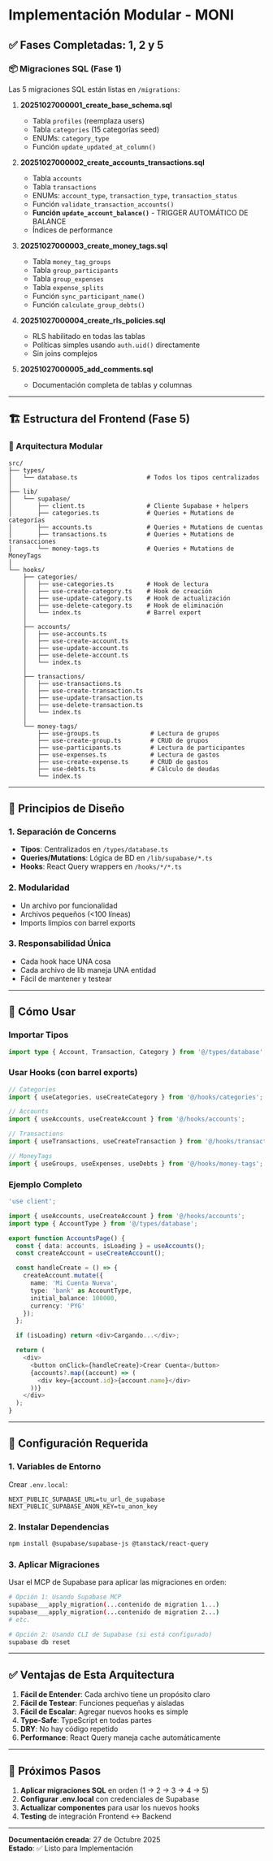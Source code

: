 # Implementación Modular - MONI

## ✅ Fases Completadas: 1, 2 y 5

### 📦 Migraciones SQL (Fase 1)

Las 5 migraciones SQL están listas en `/migrations`:

1. **20251027000001_create_base_schema.sql**
   - Tabla `profiles` (reemplaza users)
   - Tabla `categories` (15 categorías seed)
   - ENUMs: `category_type`
   - Función `update_updated_at_column()`

2. **20251027000002_create_accounts_transactions.sql**
   - Tabla `accounts`
   - Tabla `transactions`
   - ENUMs: `account_type`, `transaction_type`, `transaction_status`
   - Función `validate_transaction_accounts()`
   - **Función `update_account_balance()`** - TRIGGER AUTOMÁTICO DE BALANCE
   - Índices de performance

3. **20251027000003_create_money_tags.sql**
   - Tabla `money_tag_groups`
   - Tabla `group_participants`
   - Tabla `group_expenses`
   - Tabla `expense_splits`
   - Función `sync_participant_name()`
   - Función `calculate_group_debts()`

4. **20251027000004_create_rls_policies.sql**
   - RLS habilitado en todas las tablas
   - Políticas simples usando `auth.uid()` directamente
   - Sin joins complejos

5. **20251027000005_add_comments.sql**
   - Documentación completa de tablas y columnas

---

## 🏗️ Estructura del Frontend (Fase 5)

### 📁 Arquitectura Modular

```
src/
├── types/
│   └── database.ts                   # Todos los tipos centralizados
│
├── lib/
│   └── supabase/
│       ├── client.ts                 # Cliente Supabase + helpers
│       ├── categories.ts             # Queries + Mutations de categorías
│       ├── accounts.ts               # Queries + Mutations de cuentas
│       ├── transactions.ts           # Queries + Mutations de transacciones
│       └── money-tags.ts             # Queries + Mutations de MoneyTags
│
└── hooks/
    ├── categories/
    │   ├── use-categories.ts         # Hook de lectura
    │   ├── use-create-category.ts    # Hook de creación
    │   ├── use-update-category.ts    # Hook de actualización
    │   ├── use-delete-category.ts    # Hook de eliminación
    │   └── index.ts                  # Barrel export
    │
    ├── accounts/
    │   ├── use-accounts.ts
    │   ├── use-create-account.ts
    │   ├── use-update-account.ts
    │   ├── use-delete-account.ts
    │   └── index.ts
    │
    ├── transactions/
    │   ├── use-transactions.ts
    │   ├── use-create-transaction.ts
    │   ├── use-update-transaction.ts
    │   ├── use-delete-transaction.ts
    │   └── index.ts
    │
    └── money-tags/
        ├── use-groups.ts              # Lectura de grupos
        ├── use-create-group.ts        # CRUD de grupos
        ├── use-participants.ts        # Lectura de participantes
        ├── use-expenses.ts            # Lectura de gastos
        ├── use-create-expense.ts      # CRUD de gastos
        ├── use-debts.ts               # Cálculo de deudas
        └── index.ts
```

---

## 🎯 Principios de Diseño

### 1. **Separación de Concerns**
- **Tipos**: Centralizados en `/types/database.ts`
- **Queries/Mutations**: Lógica de BD en `/lib/supabase/*.ts`
- **Hooks**: React Query wrappers en `/hooks/*/*.ts`

### 2. **Modularidad**
- Un archivo por funcionalidad
- Archivos pequeños (<100 líneas)
- Imports limpios con barrel exports

### 3. **Responsabilidad Única**
- Cada hook hace UNA cosa
- Cada archivo de lib maneja UNA entidad
- Fácil de mantener y testear

---

## 📖 Cómo Usar

### Importar Tipos

```typescript
import type { Account, Transaction, Category } from '@/types/database';
```

### Usar Hooks (con barrel exports)

```typescript
// Categories
import { useCategories, useCreateCategory } from '@/hooks/categories';

// Accounts
import { useAccounts, useCreateAccount } from '@/hooks/accounts';

// Transactions
import { useTransactions, useCreateTransaction } from '@/hooks/transactions';

// MoneyTags
import { useGroups, useExpenses, useDebts } from '@/hooks/money-tags';
```

### Ejemplo Completo

```typescript
'use client';

import { useAccounts, useCreateAccount } from '@/hooks/accounts';
import type { AccountType } from '@/types/database';

export function AccountsPage() {
  const { data: accounts, isLoading } = useAccounts();
  const createAccount = useCreateAccount();

  const handleCreate = () => {
    createAccount.mutate({
      name: 'Mi Cuenta Nueva',
      type: 'bank' as AccountType,
      initial_balance: 100000,
      currency: 'PYG'
    });
  };

  if (isLoading) return <div>Cargando...</div>;

  return (
    <div>
      <button onClick={handleCreate}>Crear Cuenta</button>
      {accounts?.map((account) => (
        <div key={account.id}>{account.name}</div>
      ))}
    </div>
  );
}
```

---

## 🔧 Configuración Requerida

### 1. Variables de Entorno

Crear `.env.local`:

```env
NEXT_PUBLIC_SUPABASE_URL=tu_url_de_supabase
NEXT_PUBLIC_SUPABASE_ANON_KEY=tu_anon_key
```

### 2. Instalar Dependencias

```bash
npm install @supabase/supabase-js @tanstack/react-query
```

### 3. Aplicar Migraciones

Usar el MCP de Supabase para aplicar las migraciones en orden:

```bash
# Opción 1: Usando Supabase MCP
supabase___apply_migration(...contenido de migration 1...)
supabase___apply_migration(...contenido de migration 2...)
# etc.

# Opción 2: Usando CLI de Supabase (si está configurado)
supabase db reset
```

---

## ✅ Ventajas de Esta Arquitectura

1. **Fácil de Entender**: Cada archivo tiene un propósito claro
2. **Fácil de Testear**: Funciones pequeñas y aisladas
3. **Fácil de Escalar**: Agregar nuevos hooks es simple
4. **Type-Safe**: TypeScript en todas partes
5. **DRY**: No hay código repetido
6. **Performance**: React Query maneja cache automáticamente

---

## 🚀 Próximos Pasos

1. **Aplicar migraciones SQL** en orden (1 → 2 → 3 → 4 → 5)
2. **Configurar .env.local** con credenciales de Supabase
3. **Actualizar componentes** para usar los nuevos hooks
4. **Testing** de integración Frontend ↔ Backend

---

**Documentación creada**: 27 de Octubre 2025  
**Estado**: ✅ Listo para Implementación
